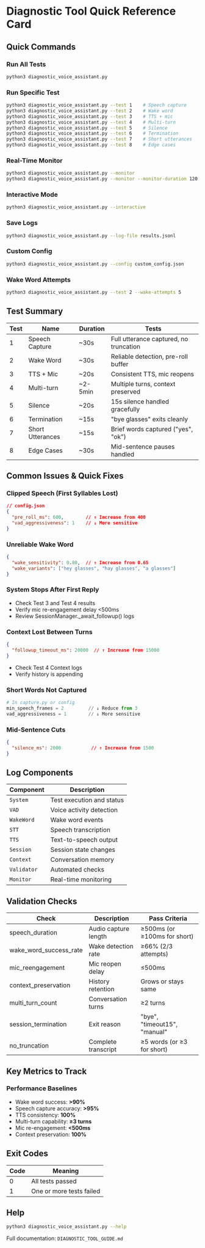 # Diagnostic Tool Quick Reference Card

## Quick Commands

### Run All Tests
```bash
python3 diagnostic_voice_assistant.py
```

### Run Specific Test
```bash
python3 diagnostic_voice_assistant.py --test 1    # Speech capture
python3 diagnostic_voice_assistant.py --test 2    # Wake word
python3 diagnostic_voice_assistant.py --test 3    # TTS + mic
python3 diagnostic_voice_assistant.py --test 4    # Multi-turn
python3 diagnostic_voice_assistant.py --test 5    # Silence
python3 diagnostic_voice_assistant.py --test 6    # Termination
python3 diagnostic_voice_assistant.py --test 7    # Short utterances
python3 diagnostic_voice_assistant.py --test 8    # Edge cases
```

### Real-Time Monitor
```bash
python3 diagnostic_voice_assistant.py --monitor
python3 diagnostic_voice_assistant.py --monitor --monitor-duration 120
```

### Interactive Mode
```bash
python3 diagnostic_voice_assistant.py --interactive
```

### Save Logs
```bash
python3 diagnostic_voice_assistant.py --log-file results.jsonl
```

### Custom Config
```bash
python3 diagnostic_voice_assistant.py --config custom_config.json
```

### Wake Word Attempts
```bash
python3 diagnostic_voice_assistant.py --test 2 --wake-attempts 5
```

## Test Summary

| Test | Name | Duration | Tests |
|------|------|----------|-------|
| 1 | Speech Capture | ~30s | Full utterance captured, no truncation |
| 2 | Wake Word | ~30s | Reliable detection, pre-roll buffer |
| 3 | TTS + Mic | ~20s | Consistent TTS, mic reopens |
| 4 | Multi-turn | ~2-5min | Multiple turns, context preserved |
| 5 | Silence | ~20s | 15s silence handled gracefully |
| 6 | Termination | ~15s | "bye glasses" exits cleanly |
| 7 | Short Utterances | ~15s | Brief words captured ("yes", "ok") |
| 8 | Edge Cases | ~30s | Mid-sentence pauses handled |

## Common Issues & Quick Fixes

### Clipped Speech (First Syllables Lost)
```json
// config.json
{
  "pre_roll_ms": 600,        // ↑ Increase from 400
  "vad_aggressiveness": 1    // ↓ More sensitive
}
```

### Unreliable Wake Word
```json
{
  "wake_sensitivity": 0.80,  // ↑ Increase from 0.65
  "wake_variants": ["hey glasses", "hay glasses", "a glasses"]
}
```

### System Stops After First Reply
- Check Test 3 and Test 4 results
- Verify mic re-engagement delay <500ms
- Review SessionManager._await_followup() logs

### Context Lost Between Turns
```json
{
  "followup_timeout_ms": 20000  // ↑ Increase from 15000
}
```
- Check Test 4 Context logs
- Verify history is appending

### Short Words Not Captured
```python
# In capture.py or config
min_speech_frames = 2         // ↓ Reduce from 3
vad_aggressiveness = 1        // ↓ More sensitive
```

### Mid-Sentence Cuts
```json
{
  "silence_ms": 2000           // ↑ Increase from 1500
}
```

## Log Components

| Component | Description |
|-----------|-------------|
| `System` | Test execution and status |
| `VAD` | Voice activity detection |
| `WakeWord` | Wake word events |
| `STT` | Speech transcription |
| `TTS` | Text-to-speech output |
| `Session` | Session state changes |
| `Context` | Conversation memory |
| `Validator` | Automated checks |
| `Monitor` | Real-time monitoring |

## Validation Checks

| Check | Description | Pass Criteria |
|-------|-------------|---------------|
| speech_duration | Audio capture length | ≥500ms (or ≥100ms for short) |
| wake_word_success_rate | Wake detection rate | ≥66% (2/3 attempts) |
| mic_reengagement | Mic reopen delay | ≤500ms |
| context_preservation | History retention | Grows or stays same |
| multi_turn_count | Conversation turns | ≥2 turns |
| session_termination | Exit reason | "bye", "timeout15", "manual" |
| no_truncation | Complete transcript | ≥5 words (or ≥3 for short) |

## Key Metrics to Track

### Performance Baselines
- Wake word success: **>90%**
- Speech capture accuracy: **>95%**
- TTS consistency: **100%**
- Multi-turn capability: **≥3 turns**
- Mic re-engagement: **<500ms**
- Context preservation: **100%**

## Exit Codes

| Code | Meaning |
|------|---------|
| 0 | All tests passed |
| 1 | One or more tests failed |

## Help

```bash
python3 diagnostic_voice_assistant.py --help
```

Full documentation: `DIAGNOSTIC_TOOL_GUIDE.md`
